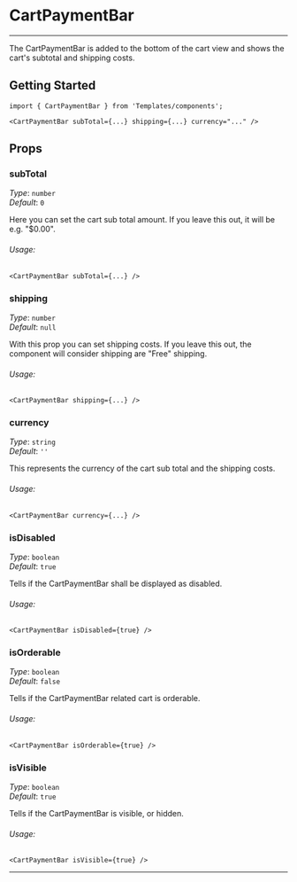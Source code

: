 # CartPaymentBar
---

The CartPaymentBar is added to the bottom of the cart view and shows the cart's subtotal and shipping costs.

## Getting Started

```
import { CartPaymentBar } from 'Templates/components';

<CartPaymentBar subTotal={...} shipping={...} currency="..." />
```

## Props

### subTotal

_Type_: `number`  
_Default_: `0`  

Here you can set the cart sub total amount. If you leave this out, it will be e.g. "$0.00".

###### Usage:

```
<CartPaymentBar subTotal={...} />
```

### shipping

_Type_: `number`  
_Default_: `null`  

With this prop you can set shipping costs. If you leave this out, the component will consider
shipping are "Free" shipping.

###### Usage:

```
<CartPaymentBar shipping={...} />
```

### currency

_Type_: `string`  
_Default_: `''`  

This represents the currency of the cart sub total and the shipping costs.

###### Usage:

```
<CartPaymentBar currency={...} />
```

### isDisabled

_Type_: `boolean`  
_Default_: `true`  

Tells if the CartPaymentBar shall be displayed as disabled.

###### Usage:

```
<CartPaymentBar isDisabled={true} />
```

### isOrderable

_Type_: `boolean`  
_Default_: `false`  

Tells if the CartPaymentBar related cart is orderable.

###### Usage:

```
<CartPaymentBar isOrderable={true} />
```

### isVisible

_Type_: `boolean`  
_Default_: `true`  

Tells if the CartPaymentBar is visible, or hidden.

###### Usage:

```
<CartPaymentBar isVisible={true} />
```

---
